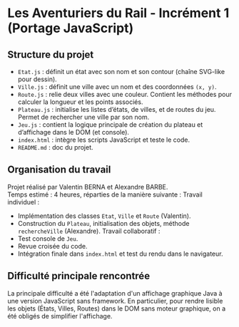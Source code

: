 # Les Aventuriers du Rail - Incrément 1 (Portage JavaScript)

## Structure du projet

- `Etat.js` : définit un état avec son nom et son contour (chaîne SVG-like pour dessin).
- `Ville.js` : définit une ville avec un nom et des coordonnées `(x, y)`.
- `Route.js` : relie deux villes avec une couleur. Contient les méthodes pour calculer la longueur et les points associés.
- `Plateau.js` : initialise les listes d’états, de villes, et de routes du jeu. Permet de rechercher une ville par son nom.
- `Jeu.js` : contient la logique principale de création du plateau et d’affichage dans le DOM (et console).
- `index.html` : intègre les scripts JavaScript et teste le code.
- `README.md` : doc du projet.



## Organisation du travail

Projet réalisé par Valentin BERNA et Alexandre BARBE.  
Temps estimé : 4 heures, réparties de la manière suivante :
Travail individuel :
- Implémentation des classes `Etat`, `Ville` et `Route` (Valentin).
- Construction du `Plateau`, initialisation des objets, méthode `rechercheVille` (Alexandre).
Travail collaboratif :
- Test console de `Jeu`.
- Revue croisée du code.
- Intégration finale dans `index.html` et test du rendu dans le navigateur.



## Difficulté principale rencontrée

La principale difficulté a été l'adaptation d'un affichage graphique Java à une version JavaScript sans framework. En particulier, pour rendre lisible les objets (États, Villes, Routes) dans le DOM sans moteur graphique, on a été obligés de simplifier l'affichage.

